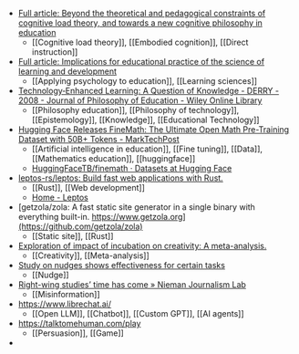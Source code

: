 - [Full article: Beyond the theoretical and pedagogical constraints of cognitive load theory, and towards a new cognitive philosophy in education](https://www.tandfonline.com/doi/full/10.1080/00131857.2024.2441389?src=exp-la#abstract)
	- [[Cognitive load theory]], [[Embodied cognition]], [[Direct instruction]]
- [Full article: Implications for educational practice of the science of learning and development](https://www.tandfonline.com/doi/full/10.1080/10888691.2018.1537791)
	- [[Applying psychology to education]], [[Learning sciences]]
- [Technology‐Enhanced Learning: A Question of Knowledge - DERRY - 2008 - Journal of Philosophy of Education - Wiley Online Library](https://onlinelibrary.wiley.com/doi/10.1111/j.1467-9752.2008.00638.x)
	- [[Philosophy education]], [[Philosophy of technology]], [[Epistemology]], [[Knowledge]], [[Educational Technology]]
- [Hugging Face Releases FineMath: The Ultimate Open Math Pre-Training Dataset with 50B+ Tokens - MarkTechPost](https://www.marktechpost.com/2024/12/20/hugging-face-releases-finemath-the-ultimate-open-math-pre-training-dataset-with-50b-tokens/)
	- [[Artificial intelligence in education]], [[Fine tuning]], [[Data]], [[Mathematics education]], [[huggingface]]
	- [HuggingFaceTB/finemath · Datasets at Hugging Face](https://huggingface.co/datasets/HuggingFaceTB/finemath)
- [leptos-rs/leptos: Build fast web applications with Rust.](https://github.com/leptos-rs/leptos)
	- [[Rust]], [[Web development]]
	- [Home - Leptos](https://leptos.dev/)
- [getzola/zola: A fast static site generator in a single binary with everything built-in. https://www.getzola.org](https://github.com/getzola/zola)
	- [[Static site]], [[Rust]]
- [Exploration of impact of incubation on creativity: A meta-analysis.](https://psycnet.apa.org/doiLanding?doi=10.1037%2Faca0000722)
	- [[Creativity]], [[Meta-analysis]]
- [Study on nudges shows effectiveness for certain tasks](https://www.insidehighered.com/news/students/retention/2024/12/17/study-nudges-shows-effectiveness-certain-tasks)
	- [[Nudge]]
- [Right-wing studies’ time has come » Nieman Journalism Lab](https://www.niemanlab.org/2024/12/right-wing-studies-time-has-come/)
	- [[Misinformation]]
- https://www.librechat.ai/
	- [[Open LLM]], [[Chatbot]], [[Custom GPT]], [[AI agents]]
- https://talktomehuman.com/play
	- [[Persuasion]], [[Game]]
-